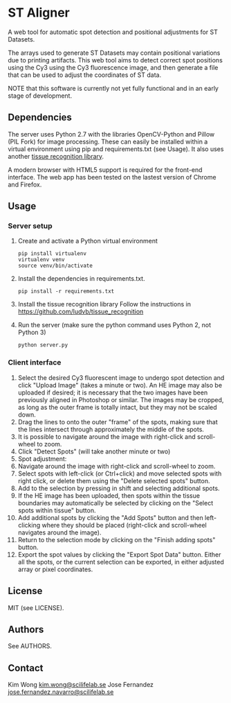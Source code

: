 # ST Aligner

A web tool for automatic spot detection and positional adjustments for ST Datasets. 

The arrays used to generate ST Datasets may contain positional variations due to printing artifacts. This web tool aims to detect correct spot positions using the Cy3 using the Cy3 fluorescence image, and then generate a file that can be used to adjust the coordinates of ST data.

NOTE that this software is currently not yet fully functional and in an early stage of development. 

## Dependencies
The server uses Python 2.7 with the libraries OpenCV-Python and Pillow (PIL Fork) for image processing. These can easily be installed within a virtual environment using pip and requirements.txt (see Usage).
It also uses another [tissue recognition library](https://github.com/ludvb/tissue_recognition). 

A modern browser with HTML5 support is required for the front-end interface. The web app has been tested on the lastest version of Chrome and Firefox.

## Usage
### Server setup
1. Create and activate a Python virtual environment 

    ```
    pip install virtualenv
    virtualenv venv
    source venv/bin/activate
    ```
    
2. Install the dependencies in requirements.txt.

    ```
    pip install -r requirements.txt
    ```

3. Install the tissue recognition library
    Follow the instructions in https://github.com/ludvb/tissue_recognition

4. Run the server (make sure the python command uses Python 2, not Python 3)

    ```
    python server.py
    ```

### Client interface
1. Select the desired Cy3 fluorescent image to undergo spot detection and click "Upload Image" (takes a minute or two). An HE image may also be uploaded if desired; it is necessary that the two images have been previously aligned in Photoshop or similar. The images may be cropped, as long as the outer frame is totally intact, but they may not be scaled down.
2. Drag the lines to onto the outer "frame" of the spots, making sure that the lines intersect through approximately the middle of the spots.
  1. It is possible to navigate around the image with right-click and scroll-wheel to zoom.
3. Click "Detect Spots" (will take another minute or two)
4. Spot adjustment:
  1. Navigate around the image with right-click and scroll-wheel to zoom.
  2. Select spots with left-click (or Ctrl+click) and move selected spots with right click, or delete them using the "Delete selected spots" button.
  3. Add to the selection by pressing in shift and selecting additional spots.
  4. If the HE image has been uploaded, then spots within the tissue boundaries may automatically be selected by clicking on the "Select spots within tissue" button.
  4. Add additional spots by clicking the "Add Spots" button and then left-clicking where they should be placed (right-click and scroll-wheel navigates around the image).
  5. Return to the selection mode by clicking on the "Finish adding spots" button.
5. Export the spot values by clicking the "Export Spot Data" button. Either all the spots, or the current selection can be exported, in either adjusted array or pixel coordinates.

## License
MIT (see LICENSE).

## Authors
See AUTHORS. 

## Contact
Kim Wong <kim.wong@scilifelab.se>
Jose Fernandez <jose.fernandez.navarro@scilifelab.se>
